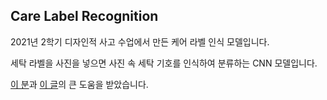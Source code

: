 ## Care Label Recognition

2021년 2학기 디자인적 사고 수업에서 만든 케어 라벨 인식 모델입니다.

세탁 라벨을 사진을 넣으면 사진 속 세탁 기호를 인식하여 분류하는 CNN 모델입니다.

[이 분](https://github.com/cpprhtn)과 [이 글](https://debuggercafe.com/multi-label-image-classification-with-pytorch-and-deep-learning/)의 큰 도움을 받았습니다.
